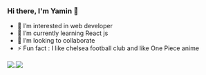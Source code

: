 ### Hi there, I'm Yamin 👋

- 👀 I’m interested in web developer  
- 🌱 I’m currently learning React js
- 👯 I’m looking to collaborate 
- ⚡ Fun fact : I like chelsea football club and like One Piece anime


<a href="">
  <img align="center" src="https://github-readme-stats.vercel.app/api/top-langs/?username=yaminmuhammad&layout=compact&theme=radical&line_height=30"/>
</a>
<a href="">
  <img align="center" src="https://github-readme-stats.vercel.app/api?username=yaminmuhammad&count_private=true&show_icons=true&theme=radical&include_all_commits=true&layout=compact" />
</a>
<br/>
